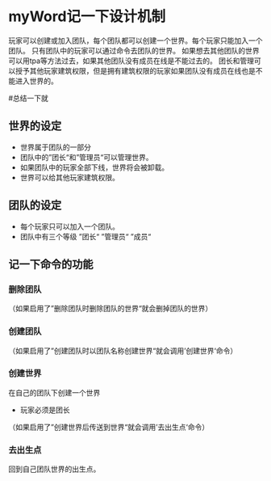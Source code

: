 # myWord记一下设计机制

玩家可以创建或加入团队，每个团队都可以创建一个世界。每个玩家只能加入一个团队。
只有团队中的玩家可以通过命令去团队的世界。
如果想去其他团队的世界可以用tpa等方法过去，如果其他团队没有成员在线是不能过去的。
团长和管理可以授予其他玩家建筑权限，但是拥有建筑权限的玩家如果团队没有成员在线也是不能进入世界的。


#总结一下就

## 世界的设定
- 世界属于团队的一部分
- 团队中的”团长“和”管理员“可以管理世界。
- 如果团队中的玩家全部下线，世界将会被卸载。
- 世界可以给其他玩家建筑权限。

## 团队的设定
- 每个玩家只可以加入一个团队。
- 团队中有三个等级 ”团长“ ”管理员“ ”成员“

## 记一下命令的功能

### 删除团队
（如果启用了”删除团队时删除团队的世界“就会删掉团队的世界）

### 创建团队
（如果启用了”创建团队时以团队名称创建世界“就会调用’创建世界‘命令）

### 创建世界
在自己的团队下创建一个世界
- 玩家必须是团长

（如果启用了”创建世界后传送到世界“就会调用’去出生点‘命令）


### 去出生点
回到自己团队世界的出生点。










